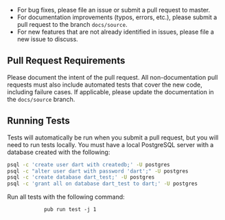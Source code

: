 - For bug fixes, please file an issue or submit a pull request to master. 
- For documentation improvements (typos, errors, etc.), please submit a pull request to the branch `docs/source`.
- For new features that are not already identified in issues, please file a new issue to discuss.

## Pull Request Requirements

Please document the intent of the pull request. All non-documentation pull requests must also include automated tests that cover the new code, including failure cases. If applicable, please update the documentation in the `docs/source` branch.

## Running Tests

Tests will automatically be run when you submit a pull request, but you will need to run tests locally. You must have a local PostgreSQL server with a database created with the following:

```bash
psql -c 'create user dart with createdb;' -U postgres
psql -c "alter user dart with password 'dart';" -U postgres
psql -c 'create database dart_test;' -U postgres
psql -c 'grant all on database dart_test to dart;' -U postgres
```

Run all tests with the following command:

                pub run test -j 1
